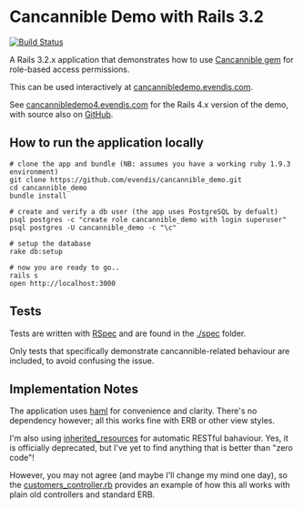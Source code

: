 # Cancannible Demo with Rails 3.2
[![Build Status](https://travis-ci.org/evendis/cancannible_demo.svg?branch=master)](https://travis-ci.org/evendis/cancannible_demo)

A Rails 3.2.x application that demonstrates how to use [Cancannible gem](https://github.com/evendis/cancannible) for role-based access permissions.

This can be used interactively at [cancannibledemo.evendis.com](http://cancannibledemo.evendis.com/).

See [cancannibledemo4.evendis.com](http://cancannibledemo4.evendis.com/) for the Rails 4.x version of the demo,
with source also on [GitHub](https://github.com/evendis/cancannible_demo4).

## How to run the application locally

    # clone the app and bundle (NB: assumes you have a working ruby 1.9.3 environment)
    git clone https://github.com/evendis/cancannible_demo.git
    cd cancannible_demo
    bundle install

    # create and verify a db user (the app uses PostgreSQL by defualt)
    psql postgres -c "create role cancannible_demo with login superuser"
    psql postgres -U cancannible_demo -c "\c"

    # setup the database
    rake db:setup

    # now you are ready to go..
    rails s
    open http://localhost:3000

## Tests

Tests are written with [RSpec](https://www.relishapp.com/rspec/rspec-rails/docs) and are found in the [./spec](./spec) folder.

Only tests that specifically demonstrate cancannible-related behaviour are included, to avoid confusing the issue.

## Implementation Notes

The application uses [haml](http://haml.info/) for convenience and clarity. There's no dependency however; all this works fine with ERB or other view styles.

I'm also using [inherited_resources](https://github.com/josevalim/inherited_resources) for automatic RESTful bahaviour.
Yes, it is officially deprecated, but I've yet to find anything that is better than "zero code"!

However, you may not agree (and maybe I'll change my mind one day),
so the [customers_controller.rb](./app/controllers/customers_controller.rb) provides an example of how this all works with plain old controllers and standard ERB.
